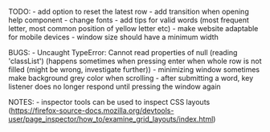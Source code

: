 TODO: 
    - add option to reset the latest row 
    - add transition when opening help component
    - change fonts
    - add tips for valid words (most frequent letter, most common position of yellow letter etc)
    - make website adaptable for mobile devices
    - window size should have a minimum width

BUGS: 
    - Uncaught TypeError: Cannot read properties of null (reading 'classList') (happens sometimes when pressing enter when whole row is not filled (might be wrong, investigate further))
    - minimizing window sometimes make background grey color when scrolling
    - after submitting a word, key listener does no longer respond until pressing the window again

NOTES: 
    - inspector tools can be used to inspect CSS layouts (https://firefox-source-docs.mozilla.org/devtools-user/page_inspector/how_to/examine_grid_layouts/index.html)